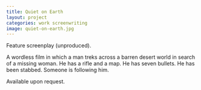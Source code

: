 ```yaml
---
title: Quiet on Earth
layout: project
categories: work screenwriting
image: quiet-on-earth.jpg
---
```

Feature screenplay (unproduced).

A wordless film in which a man treks across a barren desert world in search of
a missing woman. He has a rifle and a map. He has seven bullets. He has been
stabbed. Someone is following him.

Available upon request.
